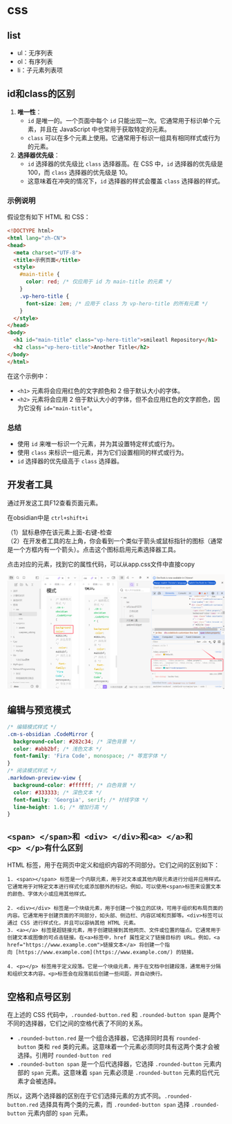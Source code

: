 # css

## list

- ul：无序列表
- ol：有序列表
- li：子元素列表项

## id和class的区别

1. **唯一性**：
   - `id` 是唯一的。一个页面中每个 `id` 只能出现一次。它通常用于标识单个元素，并且在 JavaScript 中也常用于获取特定的元素。
   - `class` 可以在多个元素上使用。它通常用于标识一组具有相同样式或行为的元素。
2. **选择器优先级**：
   - `id` 选择器的优先级比 `class` 选择器高。在 CSS 中，`id` 选择器的优先级是 100，而 `class` 选择器的优先级是 10。
   - 这意味着在冲突的情况下，`id` 选择器的样式会覆盖 `class` 选择器的样式。

### 示例说明

假设您有如下 HTML 和 CSS：

```html
<!DOCTYPE html>
<html lang="zh-CN">
<head>
  <meta charset="UTF-8">
  <title>示例页面</title>
  <style>
    #main-title {
      color: red; /* 仅应用于 id 为 main-title 的元素 */
    }
    .vp-hero-title {
      font-size: 2em; /* 应用于 class 为 vp-hero-title 的所有元素 */
    }
  </style>
</head>
<body>
  <h1 id="main-title" class="vp-hero-title">smileatl Repository</h1>
  <h2 class="vp-hero-title">Another Title</h2>
</body>
</html>
```

在这个示例中：

- `<h1>` 元素将会应用红色的文字颜色和 2 倍于默认大小的字体。
- `<h2>` 元素将会应用 2 倍于默认大小的字体，但不会应用红色的文字颜色，因为它没有 `id="main-title"`。

### 总结

- 使用 `id` 来唯一标识一个元素，并为其设置特定样式或行为。
- 使用 `class` 来标识一组元素，并为它们设置相同的样式或行为。
- `id` 选择器的优先级高于 `class` 选择器。
## 开发者工具

通过开发这工具F12查看页面元素。

在obsidian中是 `ctrl+shift+i`

（1）鼠标悬停在该元素上面-右键-检查  
（2）在开发者工具的左上角，你会看到一个类似于箭头或鼠标指针的图标（通常是一个方框内有一个箭头）。点击这个图标启用元素选择器工具。

点击对应的元素，找到它的属性代码，可以从app.css文件中直接copy

![devTools](resource/img/img-20240917233757711.png)

## 编辑与预览模式

```css
/* 编辑模式样式 */
.cm-s-obsidian .CodeMirror {
  background-color: #282c34; /* 深色背景 */
  color: #abb2bf; /* 浅色文本 */
  font-family: 'Fira Code', monospace; /* 等宽字体 */
}
/* 阅读模式样式 */
.markdown-preview-view {
  background-color: #ffffff; /* 白色背景 */
  color: #333333; /* 深色文本 */
  font-family: 'Georgia', serif; /* 衬线字体 */
  line-height: 1.6; /* 增加行高 */
}
```

## `<span> </span>和 <div> </div>和<a> </a>和<p> </p>有什么区别`

HTML 标签，用于在网页中定义和组织内容的不同部分。它们之间的区别如下：

```
1. <span></span> 标签是一个内联元素，用于对文本或其他内联元素进行分组并应用样式。它通常用于对特定文本进行样式化或添加额外的标记。例如，可以使用<span>标签来设置文本的颜色、字体大小或应用其他样式。
    
2. <div></div> 标签是一个块级元素，用于创建一个独立的区块，可用于组织和布局页面的内容。它通常用于创建页面的不同部分，如头部、侧边栏、内容区域和页脚等。<div>标签可以通过 CSS 进行样式化，并且可以容纳其他 HTML 元素。
3. <a></a> 标签是超链接元素，用于创建链接到其他网页、文件或位置的锚点。它通常用于创建文本或图像的可点击链接。在<a>标签中，href 属性定义了链接目标的 URL。例如，<a href="https://www.example.com">链接文本</a> 将创建一个指向 [https://www.example.com](https://www.example.com/) 的链接。
    
4. <p></p> 标签用于定义段落。它是一个块级元素，用于在文档中创建段落，通常用于分隔和组织文本内容。<p>标签会在段落前后创建一些间距，并自动换行。
```

## 空格和点号区别

在上述的 CSS 代码中，`.rounded-button.red` 和 `.rounded-button span` 是两个不同的选择器，它们之间的空格代表了不同的关系。

- `.rounded-button.red` 是一个组合选择器，它选择同时具有 `rounded-button` 类和 `red` 类的元素。这意味着一个元素必须同时具有这两个类才会被选择。引用时 `rounded-button red`
- `.rounded-button span` 是一个后代选择器，它选择 `.rounded-button` 元素内部的 `span` 元素。这意味着 `span` 元素必须是 `.rounded-button` 元素的后代元素才会被选择。

所以，这两个选择器的区别在于它们选择元素的方式不同。`.rounded-button.red` 选择具有两个类的元素，而 `.rounded-button span` 选择 `.rounded-button` 元素内部的 `span` 元素。